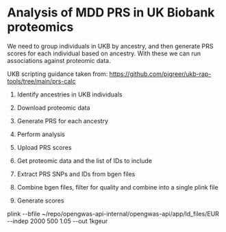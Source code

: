 # Analysis of MDD PRS in UK Biobank proteomics

We need to group individuals in UKB by ancestry, and then generate PRS scores for each individual based on ancestry. With these we can run associations against proteomic data. 

UKB scripting guidance taken from: https://github.com/pjgreer/ukb-rap-tools/tree/main/prs-calc


1. Identify ancestries in UKB individuals
2. Download proteomic data
3. Generate PRS for each ancestry
4. Perform analysis



1. Upload PRS scores
2. Get proteomic data and the list of IDs to include
3. Extract PRS SNPs and IDs from bgen files
4. Combine bgen files, filter for quality and combine into a single plink file
5. Generate scores



plink --bfile ~/repo/opengwas-api-internal/opengwas-api/app/ld_files/EUR --indep 2000 500 1.05 --out 1kgeur

